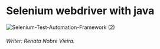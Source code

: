# Selenium webdriver with java

![Selenium-Test-Automation-Framework (2)](https://user-images.githubusercontent.com/23301330/54579720-0ea9c180-49c2-11e9-9bf2-aa39c5c74056.jpg)

###### Writer: *Renata Nobre Vieira*.


